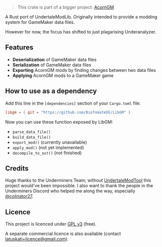 > This crate is part of a bigger project: [AcornGM](https://github.com/BioTomateDE/AcornGM)

A Rust port of UndertaleModLib. Originally intended to provide a modding system for GameMaker data files.

However for now, the focus has shifted to just plagarising Underanalyzer.

## Features
- **Deserialization** of GameMaker data files
- **Serialization** of GameMaker data files
- **Exporting** AcornGM mods by finding changes between two data files
- **Applying** AcornGM mods to a GameMaker game

## How to use as a dependency
Add this line in the `[dependencies]` section of your `Cargo.toml` file:
```toml
libgm = { git = "https://github.com/BioTomateDE/LibGM" }
```
Now you can use these function exposed by LibGM:
- `parse_data_file()`
- `build_data_file()`
- `export_mod()` (currently unavailable)
- `apply_mod()`  (not yet implemented)
- `decompile_to_ast()` (not finished)

## Credits
Huge thanks to the Underminers Team; without [UndertaleModTool](https://github.com/UnderminersTeam/UndertaleModTool) this project would've been impossible. I also want to thank the people in the Underminers Discord who helped me along the way, especially [@colinator27](https://github.com/colinator27).

## Licence
This project is licenced under [GPL v3](https://www.gnu.org/licenses/gpl-3.0.en.html) (free).

A separate commercial licence is also available (contact [latuskati+licence@gmail.com](mailto:latuskati+licence@gmail.com)).
